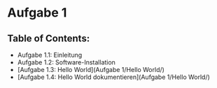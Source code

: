 # Aufgabe 1

## Table of Contents:

- Aufgabe 1.1: Einleitung
- Aufgabe 1.2: Software-Installation
- [Aufgabe 1.3: Hello World](Aufgabe 1/Hello World/)
- [Aufgabe 1.4: Hello World dokumentieren](Aufgabe 1/Hello World/)

